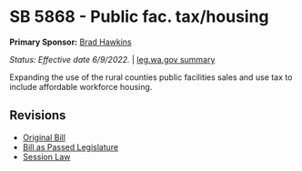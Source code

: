 # SB 5868 - Public fac. tax/housing
**Primary Sponsor:** [Brad Hawkins](/person/leg/brad.hawkins.md)

*Status: Effective date 6/9/2022.* | [leg.wa.gov summary](https://app.leg.wa.gov/billsummary?BillNumber=5868&Year=2021)

Expanding the use of the rural counties public facilities sales and use tax to include affordable workforce housing.

## Revisions
* [Original Bill](1/)
* [Bill as Passed Legislature](1/)
* [Session Law](1/)
